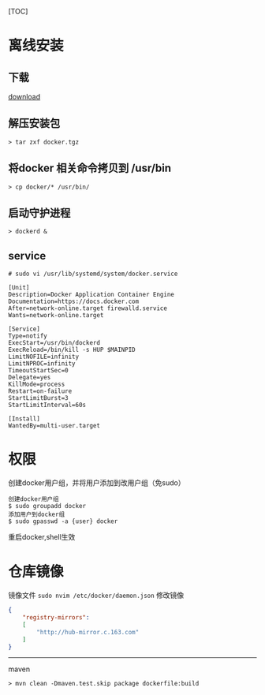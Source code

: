 [TOC]

# 离线安装
## 下载
[download](https://download.docker.com/linux/static/stable/x86_64/)

## 解压安装包
```
> tar zxf docker.tgz
```

## 将docker 相关命令拷贝到 /usr/bin
```
> cp docker/* /usr/bin/
```

## 启动守护进程
```
> dockerd &
```

## service
```
# sudo vi /usr/lib/systemd/system/docker.service

[Unit]
Description=Docker Application Container Engine
Documentation=https://docs.docker.com
After=network-online.target firewalld.service
Wants=network-online.target
 
[Service]
Type=notify
ExecStart=/usr/bin/dockerd
ExecReload=/bin/kill -s HUP $MAINPID
LimitNOFILE=infinity
LimitNPROC=infinity
TimeoutStartSec=0
Delegate=yes
KillMode=process
Restart=on-failure
StartLimitBurst=3
StartLimitInterval=60s
 
[Install]
WantedBy=multi-user.target
```

# 权限
创建docker用户组，并将用户添加到改用户组（免sudo）
```
创建docker用户组
$ sudo groupadd docker
添加用户到docker组
$ sudo gpasswd -a {user} docker
```
重启docker,shell生效

# 仓库镜像
镜像文件
`sudo nvim /etc/docker/daemon.json`
修改镜像
```json
{
    "registry-mirrors":
    [
        "http://hub-mirror.c.163.com"
    ]
}
```

---

maven
```
> mvn clean -Dmaven.test.skip package dockerfile:build
```